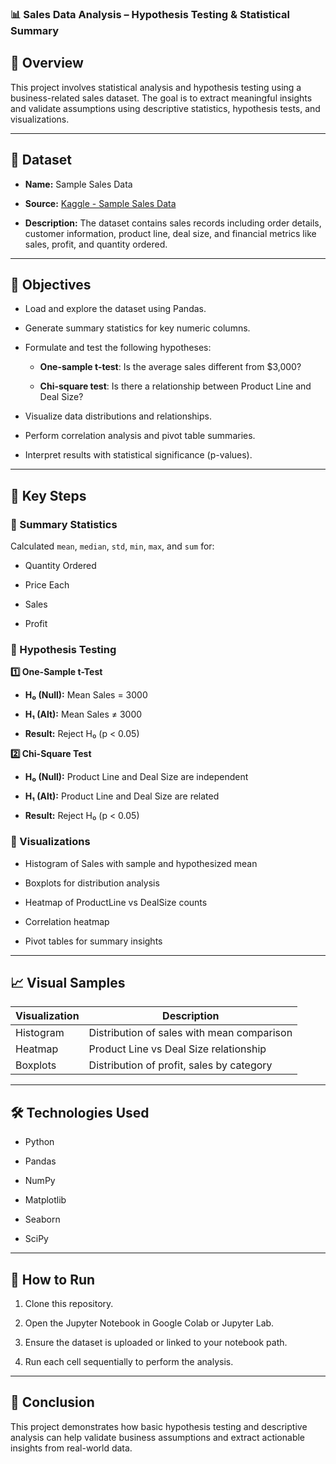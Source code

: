 ### 📊 Sales Data Analysis – Hypothesis Testing & Statistical Summary

## 📝 Overview

This project involves statistical analysis and hypothesis testing using a business-related sales dataset. The goal is to extract meaningful insights and validate assumptions using descriptive statistics, hypothesis tests, and visualizations.

---

## 📁 Dataset

- **Name:** Sample Sales Data
  
- **Source:** [Kaggle - Sample Sales Data](https://www.kaggle.com/datasets/kyanyoga/sample-sales-data)
  
- **Description:** The dataset contains sales records including order details, customer information, product line, deal size, and financial metrics like sales, profit, and quantity ordered.

---

## 🎯 Objectives

- Load and explore the dataset using Pandas.
  
- Generate summary statistics for key numeric columns.
  
- Formulate and test the following hypotheses:
  
  - **One-sample t-test**: Is the average sales different from $3,000?
    
  - **Chi-square test**: Is there a relationship between Product Line and Deal Size?
    
- Visualize data distributions and relationships.
  
- Perform correlation analysis and pivot table summaries.
  
- Interpret results with statistical significance (p-values).

---

## 📌 Key Steps

### 🔹 Summary Statistics

Calculated `mean`, `median`, `std`, `min`, `max`, and `sum` for:

- Quantity Ordered
  
- Price Each
  
- Sales
  
- Profit

### 🔹 Hypothesis Testing

**1️⃣ One-Sample t-Test**  

- **H₀ (Null):** Mean Sales = 3000
  
- **H₁ (Alt):** Mean Sales ≠ 3000
  
- **Result:** Reject H₀ (p < 0.05)

**2️⃣ Chi-Square Test**  

- **H₀ (Null):** Product Line and Deal Size are independent
   
- **H₁ (Alt):** Product Line and Deal Size are related
  
- **Result:** Reject H₀ (p < 0.05)

### 🔹 Visualizations

- Histogram of Sales with sample and hypothesized mean
  
- Boxplots for distribution analysis
  
- Heatmap of ProductLine vs DealSize counts
  
- Correlation heatmap
  
- Pivot tables for summary insights

---

## 📈 Visual Samples

| Visualization | Description |
|---------------|-------------|
| Histogram     | Distribution of sales with mean comparison |
| Heatmap       | Product Line vs Deal Size relationship |
| Boxplots      | Distribution of profit, sales by category |

---

## 🛠️ Technologies Used

- Python
  
- Pandas
  
- NumPy
  
- Matplotlib
  
- Seaborn
  
- SciPy

---

## 📂 How to Run

1. Clone this repository.

2. Open the Jupyter Notebook in Google Colab or Jupyter Lab.

3. Ensure the dataset is uploaded or linked to your notebook path.

4. Run each cell sequentially to perform the analysis.

---

## 📌 Conclusion

This project demonstrates how basic hypothesis testing and descriptive analysis can help validate business assumptions and extract actionable insights from real-world data.

